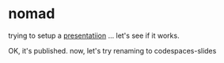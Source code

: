 # nomad

trying to setup a [presentatiion](http://vapidshamen.github.io/nomad) ... let's see if it works.

OK, it's published. now, let's try renaming to codespaces-slides